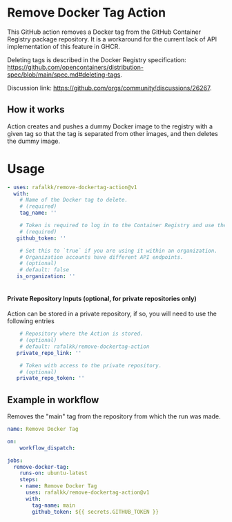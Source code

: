 # Remove Docker Tag Action

This GitHub action removes a Docker tag from the GitHub Container Registry package repository. It is a workaround for the current lack of API implementation of this feature in GHCR. 

Deleting tags is described in the Docker Registry specification: https://github.com/opencontainers/distribution-spec/blob/main/spec.md#deleting-tags.

Discussion link: https://github.com/orgs/community/discussions/26267.


## How it works
Action creates and pushes a dummy Docker image to the registry with a given tag so that the tag is separated from other images, and then deletes the dummy image.

# Usage

<!-- start usage -->
```yaml
- uses: rafalkk/remove-dockertag-action@v1
  with:
    # Name of the Docker tag to delete.
    # (required)
    tag_name: ''

    # Token is required to log in to the Container Registry and use the GitHub API.
    # (required)
   github_token: ''

    # Set this to `true` if you are using it within an organization.
    # Organization accounts have different API endpoints.
    # (optional)
    # default: false
   is_organization: ''
   

```
#### Private Repository Inputs (optional, for private repositories only)
Action can be stored in a private repository, if so, you will need to use the following entries
```yaml
    # Repository where the Action is stored.
    # (optional)
    # default: rafalkk/remove-dockertag-action
   private_repo_link: ''

    # Token with access to the private repository.
    # (optional)
   private_repo_token: ''
```
<!-- end usage -->


## Example in workflow

Removes the "main" tag from the repository from which the run was made.

```yaml
name: Remove Docker Tag

on:
    workflow_dispatch:

jobs:
  remove-docker-tag:
    runs-on: ubuntu-latest
    steps:
    - name: Remove Docker Tag
      uses: rafalkk/remove-dockertag-action@v1
      with:
        tag-name: main
        github_token: ${{ secrets.GITHUB_TOKEN }}
```